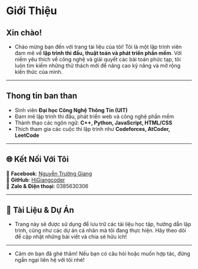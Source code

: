 # Giới Thiệu

## Xin chào!  

- Chào mừng bạn đến với trang tài liệu của tôi! Tôi là một lập trình viên đam mê về **lập trình thi đấu, thuật toán và phát triển phần mềm**. Với niềm yêu thích về công nghệ và giải quyết các bài toán phức tạp, tôi luôn tìm kiếm những thử thách mới để nâng cao kỹ năng và mở rộng kiến thức của mình.

---

## Thong tin ban than 

- Sinh viên **Đại học Công Nghệ Thông Tin (UIT)**  
- Đam mê lập trình thi đấu, phát triển web và công nghệ phần mềm  
- Thành thạo các ngôn ngữ: **C++, Python, JavaScript, HTML/CSS**  
- Thích tham gia các cuộc thi lập trình như **Codeforces, AtCoder, LeetCode**  

---

## 🌐 Kết Nối Với Tôi  

📌 **Facebook**: [Nguyễn Trường Giang](https://www.facebook.com/NgTrGiang2006/)  
📌 **GitHub**: [HiGiangcoder](https://github.com/HiGiangcoder)  
📌 **Zalo & Điện thoại**: 0385630306  

---

## 📖 Tài Liệu & Dự Án  

- Trang này sẽ được sử dụng để lưu trữ các tài liệu học tập, hướng dẫn lập trình, cũng như các dự án cá nhân mà tôi đang thực hiện. Hãy theo dõi để cập nhật những bài viết và chia sẻ hữu ích!  

---

- Cảm ơn bạn đã ghé thăm! Nếu bạn có câu hỏi hoặc muốn hợp tác, đừng ngần ngại liên hệ với tôi nhé!

